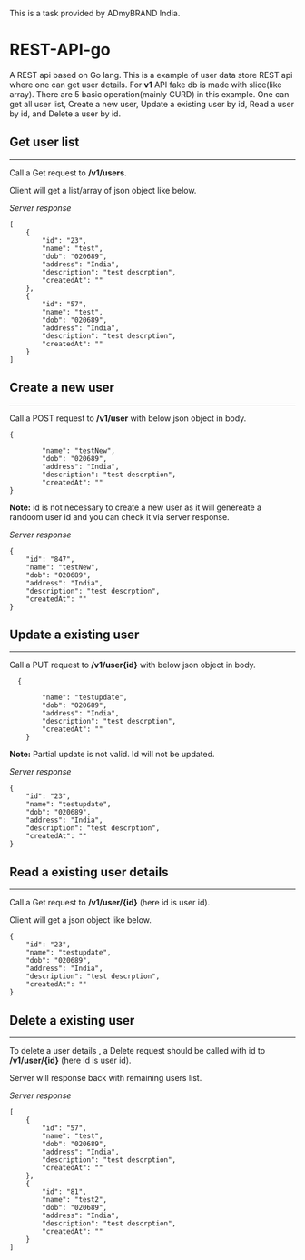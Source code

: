 This is a task provided by ADmyBRAND India.

# REST-API-go
A REST api based on Go lang.
This is a example of user data store REST api where one can get user details.
For **v1** API fake db is made with slice(like array). There are 5 basic operation(mainly CURD) in this example. One can get all user list, Create a new user, Update a existing user by id, Read a user by id, and Delete a user by id.

## Get user list
---
Call a Get request to **/v1/users**. 

Client will get a list/array  of json object like below.

_Server response_

```
[
    {
        "id": "23",
        "name": "test",
        "dob": "020689",
        "address": "India",
        "description": "test descrption",
        "createdAt": ""
    },
    {
        "id": "57",
        "name": "test",
        "dob": "020689",
        "address": "India",
        "description": "test descrption",
        "createdAt": ""
    }
]
```

## Create a new user 
---
Call a POST request to **/v1/user** with below json object in body.

```
{
        
        "name": "testNew",
        "dob": "020689",
        "address": "India",
        "description": "test descrption",
        "createdAt": ""
}
```

__Note:__ id is not necessary to create a new user as it will genereate a randoom user id and you can check it via server response. 

_Server response_

```
{
    "id": "847",
    "name": "testNew",
    "dob": "020689",
    "address": "India",
    "description": "test descrption",
    "createdAt": ""
}
```

## Update a existing user
---
Call a PUT request to **/v1/user{id}** with below json object in body.

```
  {
        
        "name": "testupdate",
        "dob": "020689",
        "address": "India",
        "description": "test descrption",
        "createdAt": ""
    }
```


**Note:**  Partial update is not valid. Id will not be updated.




_Server response_
```
{
    "id": "23",
    "name": "testupdate",
    "dob": "020689",
    "address": "India",
    "description": "test descrption",
    "createdAt": ""
}
```
## Read a existing user details
---
Call a Get request to **/v1/user/{id}** (here id is user id). 

Client will get a json object like below.
```
{
    "id": "23",
    "name": "testupdate",
    "dob": "020689",
    "address": "India",
    "description": "test descrption",
    "createdAt": ""
}
```

## Delete a existing user
---
To delete a user details , a Delete request should be called with id to  **/v1/user/{id}** (here id is user id).

Server will response back with remaining users list.

_Server response_
```
[
    {
        "id": "57",
        "name": "test",
        "dob": "020689",
        "address": "India",
        "description": "test descrption",
        "createdAt": ""
    },
    {
        "id": "81",
        "name": "test2",
        "dob": "020689",
        "address": "India",
        "description": "test descrption",
        "createdAt": ""
    }
]
```
